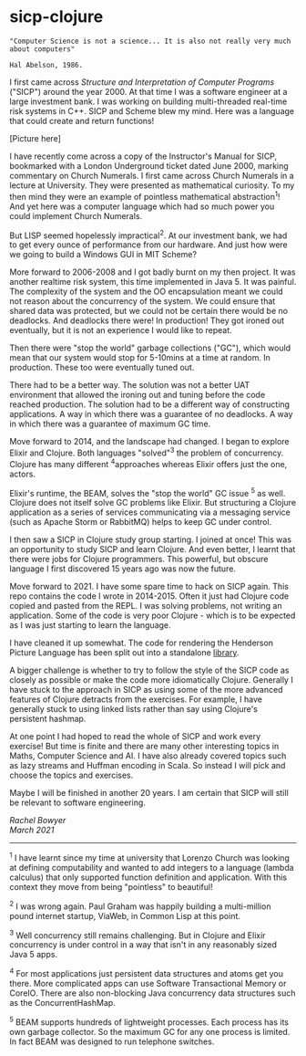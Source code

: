 # sicp-clojure

    "Computer Science is not a science... It is also not really very much about computers"

    Hal Abelson, 1986.

I first came across _Structure and Interpretation of Computer Programs_ ("SICP") 
around the year 2000. At that time I was a software engineer at a large
investment bank. I was working on building multi-threaded real-time risk systems 
in C++. SICP and Scheme blew my mind. Here was a language that could create and
return functions!

[Picture here]

I have recently come across a copy of the Instructor's Manual for SICP, bookmarked
with a London Underground ticket dated June 2000, marking commentary on Church
Numerals. I first came across Church Numerals in a lecture at University. They
were presented as mathematical curiosity. To my then mind they were an example of 
pointless mathematical abstraction<sup>1</sup>! And yet here was a computer language 
which had so much power you could implement Church Numerals.

But LISP seemed hopelessly impractical<sup>2</sup>. At our investment bank, we 
had to get every ounce of performance from our hardware. And just how were 
we going to build a Windows GUI in MIT Scheme?

More forward to 2006-2008 and I got badly burnt on my then project. It was another
realtime risk system, this time implemented in Java 5. It was painful. The 
complexity of the system and the OO encapsulation meant we could not reason about
the concurrency of the system. We could ensure that shared data was protected, 
but we could not be certain there would be no deadlocks. And deadlocks there were!
In production! They got ironed out eventually, but it is not an experience I 
would like to repeat.

Then there were "stop the world" garbage collections ("GC"), which would mean that
our system would stop for 5-10mins at a time at random. In production. These too
were eventually tuned out.

There had to be a better way. The solution was not a better UAT environment that
allowed the ironing out and tuning before the code reached production. The solution
had to be a different way of constructing applications. A way in which there was
a guarantee of no deadlocks. A way in which there was a guarantee of maximum 
GC time.

Move forward to 2014, and the landscape had changed. I began to explore Elixir and
Clojure. Both languages "solved"<sup>3</sup> the problem of concurrency. Clojure 
has many different <sup>4</sup>approaches whereas Elixir offers just the one, actors.

Elixir's runtime, the BEAM, solves the "stop the world" GC issue <sup>5</sup> as well. 
Clojure does not itself solve GC problems like Elixir. But structuring a Clojure 
application as a series of services communicating via a messaging service 
(such as Apache Storm or RabbitMQ) helps to keep GC under control.

I then saw a SICP in Clojure study group starting. I joined at once! This was an
opportunity to study SICP and learn Clojure. And even better, I learnt that there
were jobs for Clojure programmers. This powerful, but obscure language I first 
discovered 15 years ago was now the future.

Move forward to 2021. I have some spare time to hack on SICP again. This repo 
contains the code I wrote in 2014-2015. Often it just had Clojure code copied 
and pasted from the REPL. I was solving problems, not writing an application.
Some of the code is very poor Clojure - which is to be expected as
I was just starting to learn the language.

I have cleaned it up somewhat. The code for rendering the Henderson Picture 
Language has been split out into a standalone 
[library](https://github.com/rachbowyer/henderson).

A bigger challenge is whether to try to follow the style of the SICP code as
closely as possible or make the code more idiomatically Clojure. Generally I
have stuck to the approach in SICP as using some of the more advanced features
of Clojure detracts from the exercises. For example, I have generally stuck to 
using linked lists rather than say using Clojure's persistent hashmap. 

At one point I had hoped to read the whole of SICP and work every exercise! But
time is finite and there are many other interesting topics in Maths, 
Computer Science and AI. I have also already covered topics such as lazy 
streams and Huffman encoding in Scala. So instead I will pick and choose 
the topics and exercises.

Maybe I will be finished in another 20 years. I am certain that SICP will still
be relevant to software engineering.





_Rachel Bowyer_<br>
_March 2021_
<hr>
<sup>1</sup> I have learnt since my time at university that Lorenzo Church was 
looking at defining computability and wanted to add integers to a language 
(lambda calculus) that only supported function definition and application. With 
this context they move from being "pointless" to beautiful!

<sup>2</sup> I was wrong again. Paul Graham was happily building a multi-million
pound internet startup, ViaWeb, in Common Lisp at this point.

<sup>3</sup> Well concurrency still remains challenging. But in Clojure and Elixir
concurrency is under control in a way that isn't in any reasonably sized Java 5
apps.

<sup>4</sup> For most applications just persistent data structures and atoms get
you there. More complicated apps can use Software Transactional Memory or
CoreIO. There are also non-blocking Java concurrency data structures such as 
the ConcurrentHashMap.

<sup>5</sup> BEAM supports hundreds of lightweight processes. 
Each process has its own garbage collector. So the maximum GC for any one
process is limited. In fact BEAM was designed to run telephone switches.



